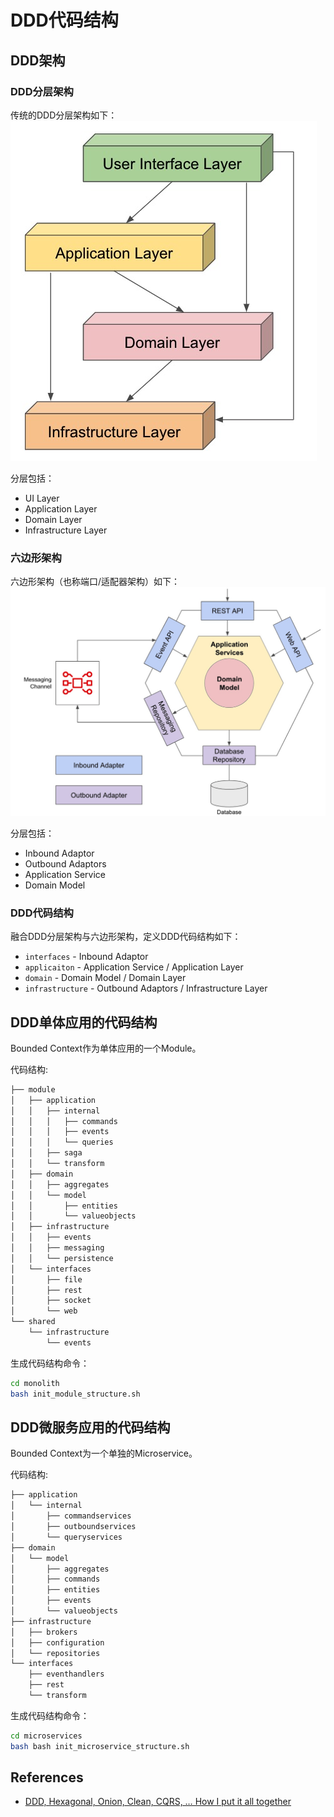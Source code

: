 # DDD代码结构

## DDD架构

### DDD分层架构

传统的DDD分层架构如下：
![ddd-layered](../ddd-assets/img/ddd-layered.jpeg)

分层包括：
- UI Layer
- Application Layer
- Domain Layer
- Infrastructure Layer

### 六边形架构

六边形架构（也称端口/适配器架构）如下：
![ddd-hexagonal](../ddd-assets/img/ddd-hexagonal.jpeg)

分层包括：
- Inbound Adaptor
- Outbound Adaptors
- Application Service
- Domain Model

### DDD代码结构

融合DDD分层架构与六边形架构，定义DDD代码结构如下：
- `interfaces` - Inbound Adaptor
- `applicaiton` - Application Service / Application Layer
- `domain` - Domain Model / Domain Layer
- `infrastructure` - Outbound Adaptors / Infrastructure Layer



## DDD单体应用的代码结构

Bounded Context作为单体应用的一个Module。

代码结构:
```bash
├── module
│   ├── application
│   │   ├── internal
│   │   │   ├── commands
│   │   │   ├── events
│   │   │   └── queries
│   │   ├── saga
│   │   └── transform
│   ├── domain
│   │   ├── aggregates
│   │   └── model
│   │       ├── entities
│   │       └── valueobjects
│   ├── infrastructure
│   │   ├── events
│   │   ├── messaging
│   │   └── persistence
│   └── interfaces
│       ├── file
│       ├── rest
│       ├── socket
│       └── web
└── shared
    └── infrastructure
        └── events
```

生成代码结构命令：
```bash
cd monolith
bash init_module_structure.sh
```

## DDD微服务应用的代码结构

Bounded Context为一个单独的Microservice。

代码结构:
```bash
├── application
│   └── internal
│       ├── commandservices
│       ├── outboundservices
│       └── queryservices
├── domain
│   └── model
│       ├── aggregates
│       ├── commands
│       ├── entities
│       ├── events
│       └── valueobjects
├── infrastructure
│   ├── brokers
│   ├── configuration
│   └── repositories
└── interfaces
    ├── eventhandlers
    ├── rest
    └── transform
```

生成代码结构命令：
```bash
cd microservices
bash bash init_microservice_structure.sh
```

## References

- [DDD, Hexagonal, Onion, Clean, CQRS, … How I put it all together](https://herbertograca.com/2017/11/16/explicit-architecture-01-ddd-hexagonal-onion-clean-cqrs-how-i-put-it-all-together/)